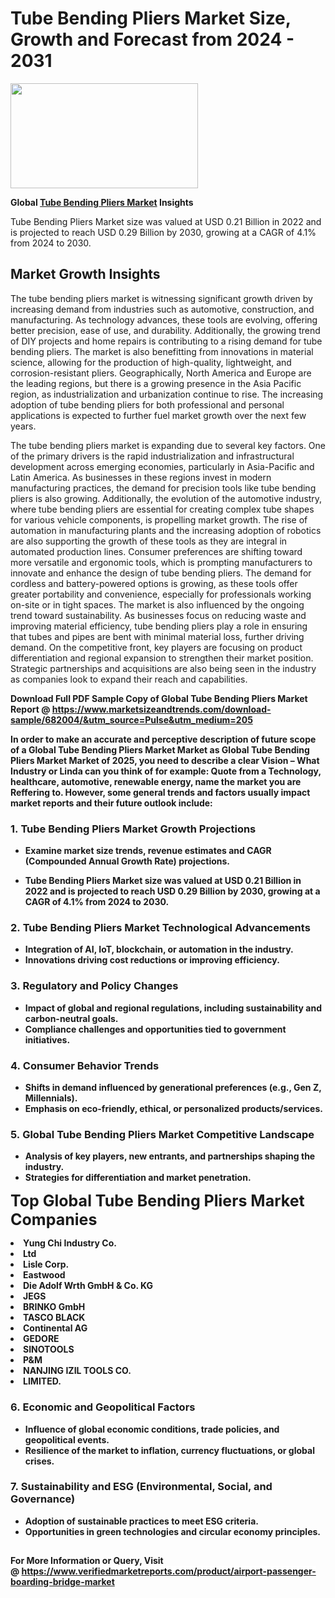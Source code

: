<H1>Tube Bending Pliers Market Size, Growth and Forecast from 2024 - 2031</H1><img class="aligncenter size-medium wp-image-584254" src="https://thirdeyenews.in/wp-content/uploads/2024/09/Global-Market-Research-300x168.jpeg" alt="" width="300" height="168" /><p><strong>Global&nbsp;<a href="https://www.marketsizeandtrends.com/download-sample/682004/&amp;utm_source=Pulse&amp;utm_medium=205">Tube Bending Pliers Market</a> Insights</strong></p><p>Tube Bending Pliers Market size was valued at USD 0.21 Billion in 2022 and is projected to reach USD 0.29 Billion by 2030, growing at a CAGR of 4.1% from 2024 to 2030.</p><p><h2>Market Growth Insights</h2> <p>The tube bending pliers market is witnessing significant growth driven by increasing demand from industries such as automotive, construction, and manufacturing. As technology advances, these tools are evolving, offering better precision, ease of use, and durability. Additionally, the growing trend of DIY projects and home repairs is contributing to a rising demand for tube bending pliers. The market is also benefitting from innovations in material science, allowing for the production of high-quality, lightweight, and corrosion-resistant pliers. Geographically, North America and Europe are the leading regions, but there is a growing presence in the Asia Pacific region, as industrialization and urbanization continue to rise. The increasing adoption of tube bending pliers for both professional and personal applications is expected to further fuel market growth over the next few years.</p> <p><strong></strong></p> <p>The tube bending pliers market is expanding due to several key factors. One of the primary drivers is the rapid industrialization and infrastructural development across emerging economies, particularly in Asia-Pacific and Latin America. As businesses in these regions invest in modern manufacturing practices, the demand for precision tools like tube bending pliers is also growing. Additionally, the evolution of the automotive industry, where tube bending pliers are essential for creating complex tube shapes for various vehicle components, is propelling market growth. The rise of automation in manufacturing plants and the increasing adoption of robotics are also supporting the growth of these tools as they are integral in automated production lines. Consumer preferences are shifting toward more versatile and ergonomic tools, which is prompting manufacturers to innovate and enhance the design of tube bending pliers. The demand for cordless and battery-powered options is growing, as these tools offer greater portability and convenience, especially for professionals working on-site or in tight spaces. The market is also influenced by the ongoing trend toward sustainability. As businesses focus on reducing waste and improving material efficiency, tube bending pliers play a role in ensuring that tubes and pipes are bent with minimal material loss, further driving demand. On the competitive front, key players are focusing on product differentiation and regional expansion to strengthen their market position. Strategic partnerships and acquisitions are also being seen in the industry as companies look to expand their reach and capabilities.</p> <p><strong></p><p><span class=""><strong>Download Full PDF Sample Copy of Global Tube Bending Pliers Market Report</strong> @ <a href="https://www.marketsizeandtrends.com/download-sample/682004/&amp;utm_source=Pulse&amp;utm_medium=205" target="_blank">https://www.marketsizeandtrends.com/download-sample/682004/&amp;utm_source=Pulse&amp;utm_medium=205</a></span></p><p>In order to make an accurate and perceptive description of future scope of a Global&nbsp;Tube Bending Pliers Market Market as Global&nbsp;Tube Bending Pliers Market Market of 2025, you need to describe a clear Vision &ndash; What Industry or Linda can you think of for example: Quote from a Technology, healthcare, automotive, renewable energy, name the market you are Reffering to. However, some general trends and factors usually impact market reports and their future outlook include:</p><h3>1.&nbsp;<strong>Tube Bending Pliers Market Growth Projections</strong></h3><ul><li>Examine market size trends, revenue estimates and CAGR (Compounded Annual Growth Rate) projections.</li><li><p>Tube Bending Pliers Market size was valued at USD 0.21 Billion in 2022 and is projected to reach USD 0.29 Billion by 2030, growing at a CAGR of 4.1% from 2024 to 2030.</p></li></ul><h3>2.&nbsp;<strong>Tube Bending Pliers Market Technological Advancements</strong></h3><ul><li>Integration of AI, IoT, blockchain, or automation in the industry.</li><li>Innovations driving cost reductions or improving efficiency.</li></ul><h3>3.&nbsp;<strong>Regulatory and Policy Changes</strong></h3><ul><li>Impact of global and regional regulations, including sustainability and carbon-neutral goals.</li><li>Compliance challenges and opportunities tied to government initiatives.</li></ul><h3>4.&nbsp;<strong>Consumer Behavior Trends</strong></h3><ul><li>Shifts in demand influenced by generational preferences (e.g., Gen Z, Millennials).</li><li>Emphasis on eco-friendly, ethical, or personalized products/services.</li></ul><h3>5.&nbsp;<strong>Global Tube Bending Pliers Market Competitive Landscape</strong></h3><ul><li>Analysis of key players, new entrants, and partnerships shaping the industry.</li><li>Strategies for differentiation and market penetration.</li></ul><p data-pm-slice="1 1 []"><span style="color: inherit; font-family: inherit; font-size: 25px;">Top Global Tube Bending Pliers Market Companies</span></p><div class="" data-test-id=""><p><li>Yung Chi Industry Co.</li><li> Ltd</li><li> Lisle Corp.</li><li> Eastwood</li><li> Die Adolf Wrth GmbH & Co. KG</li><li> JEGS</li><li> BRINKO GmbH</li><li> TASCO BLACK</li><li> Continental AG</li><li> GEDORE</li><li> SINOTOOLS</li><li> P&M</li><li> NANJING IZIL TOOLS CO.</li><li>LIMITED.</li></p></div><h3>6.&nbsp;<strong>Economic and Geopolitical Factors</strong></h3><ul><li>Influence of global economic conditions, trade policies, and geopolitical events.</li><li>Resilience of the market to inflation, currency fluctuations, or global crises.</li></ul><h3>7.&nbsp;<strong>Sustainability and ESG (Environmental, Social, and Governance)</strong></h3><ul><li>Adoption of sustainable practices to meet ESG criteria.</li><li>Opportunities in green technologies and circular economy principles.</li></ul><h2><strong style="font-size: 14px;">For More Information or Query, Visit @&nbsp;</strong><a style="background-color: #ffffff; font-size: 14px;" href="https://www.marketsizeandtrends.com/report/tube-bending-pliers-market/" target="_blank">https://www.verifiedmarketreports.com/product/airport-passenger-boarding-bridge-market</a></h2>
